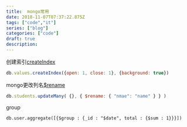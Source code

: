 ```yaml
---
title:  mongo常用
date: 2018-11-07T07:37:22.875Z
tags: ["code","it"]
series: ["blog"]
categories: ["code"]
draft: true
description:
---
```


创建索引[createIndex](http://www.runoob.com/mongodb/mongodb-indexing.html)
```javascript
db.values.createIndex({open: 1, close: 1}, {background: true})
```

mongo更改列名[$rename](https://docs.mongodb.com/manual/reference/operator/update/rename/)
```javascript
db.students.updateMany( {}, { $rename: { "nmae": "name" } } )
```


group
```
db.user.aggregate([{$group : {_id : "$date", total : {$sum : 1}}}])
```